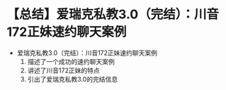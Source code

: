 # 【总结】爱瑞克私教3.0（完结）：川音172正妹速约聊天案例

-   爱瑞克私教3.0（完结）：川音172正妹速约聊天案例
    1.  描述了一个成功的速约聊天案例
    2.  讲述了川音172正妹的特点
    3.  引出了爱瑞克私教3.0的完结信息